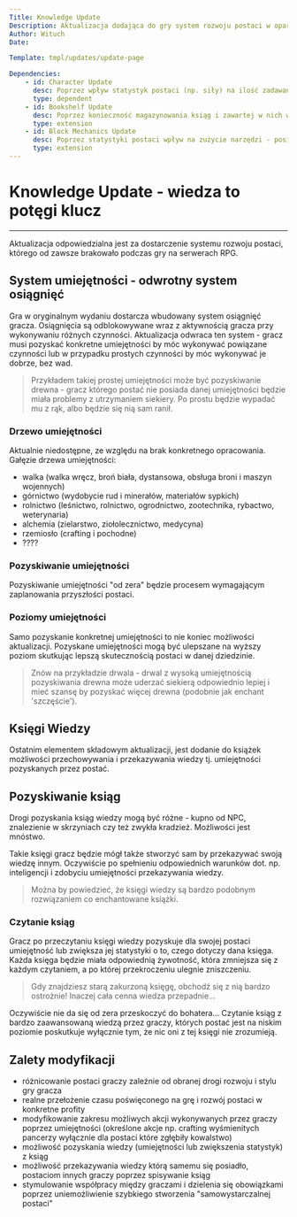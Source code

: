 ```yaml
---
Title: Knowledge Update
Description: Aktualizacja dodająca do gry system rozwoju postaci w oparciu drzewka umiejętności
Author: Wituch
Date:

Template: tmpl/updates/update-page

Dependencies:
    - id: Character Update
      desc: Poprzez wpływ statystyk postaci (np. siły) na ilość zadawanych "obrażeń" - analogicznie silniejsza postać gracza uderza z większą siłą
      type: dependent
    - id: Bookshelf Update
      desc: Poprzez konieczność magazynowania ksiąg i zawartej w nich wiedzy w bibliotekach
      type: extension
    - id: Block Mechanics Update
      desc: Poprzez statystyki postaci wpływ na zużycie narzędzi - posiadanie konkretnych umiejętności lub wysoka zręczność pozwoli je zmniejszać
      type: extension
---
```


# Knowledge Update - wiedza to potęgi klucz
-----

Aktualizacja odpowiedzialna jest za dostarczenie systemu rozwoju postaci, którego od zawsze brakowało podczas gry na serwerach RPG.


## System umiejętności - odwrotny system osiągnięć

Gra w oryginalnym wydaniu dostarcza wbudowany system osiągnięć gracza. Osiągnięcia są odblokowywane wraz z aktywnością gracza przy wykonywaniu różnych czynności.
Aktualizacja odwraca ten system - gracz musi pozyskać konkretne umiejętności by móc wykonywać powiązane czynności lub w przypadku prostych czynności by móc wykonywać je dobrze, bez wad.
> Przykładem takiej prostej umiejętności może być pozyskiwanie drewna - gracz którego postać nie posiada danej umiejętności będzie miała problemy z utrzymaniem siekiery. Po prostu będzie wypadać mu z rąk, albo będzie się nią sam ranił.


### Drzewo umiejętności

Aktualnie niedostępne, ze względu na brak konkretnego opracowania.
Gałęzie drzewa umiejętności:
 - walka (walka wręcz, broń biała, dystansowa, obsługa broni i maszyn wojennych)
 - górnictwo (wydobycie rud i minerałów, materiałów sypkich)
 - rolnictwo (leśnictwo, rolnictwo, ogrodnictwo, zootechnika, rybactwo, weterynaria)
 - alchemia (zielarstwo, ziołolecznictwo, medycyna)
 - rzemiosło (crafting i pochodne)
 - ????


### Pozyskiwanie umiejętności

Pozyskiwanie umiejętności "od zera" będzie procesem wymagającym zaplanowania przyszłości postaci.


### Poziomy umiejętności

Samo pozyskanie konkretnej umiejętności to nie koniec możliwości aktualizacji. Pozyskane umiejętności mogą być ulepszane na wyższy poziom skutkując lepszą skutecznością postaci w danej dziedzinie.

> Znów na przykładzie drwala - drwal z wysoką umiejętnością pozyskiwania drewna może uderzać siekierą odpowiednio lepiej i mieć szansę by pozyskać więcej drewna (podobnie jak enchant 'szczęście').


## Księgi Wiedzy

Ostatnim elementem składowym aktualizacji, jest dodanie do książek możliwości przechowywania i przekazywania wiedzy tj. umiejętności pozyskanych przez postać.

## Pozyskiwanie ksiąg

Drogi pozyskania ksiąg wiedzy mogą być różne - kupno od NPC, znalezienie w skrzyniach czy też zwykła kradzież. Możliwości jest mnóstwo.

Takie księgi gracz będzie mógł także stworzyć sam by przekazywać swoją wiedzę innym. Oczywiście po spełnieniu odpowiednich warunków dot. np. inteligencji i zdobyciu umiejętności przekazywania wiedzy.

> Można by powiedzieć, że księgi wiedzy są bardzo podobnym rozwiązaniem co enchantowane książki.


### Czytanie ksiąg

Gracz po przeczytaniu księgi wiedzy pozyskuje dla swojej postaci umiejętność lub zwiększa jej statystyki o to, czego dotyczy dana księga. 
Każda księga będzie miała odpowiednią żywotność, która zmniejsza się z każdym czytaniem, a po której przekroczeniu ulegnie zniszczeniu.

> Gdy znajdziesz starą zakurzoną księgę, obchodź się z nią bardzo ostrożnie! Inaczej cała cenna wiedza przepadnie...

Oczywiście nie da się od zera przeskoczyć do bohatera... Czytanie ksiąg z bardzo zaawansowaną wiedzą przez graczy, których postać jest na niskim poziomie poskutkuje wyłącznie tym, że nic oni z tej księgi nie zrozumieją.


## Zalety modyfikacji
 - różnicowanie postaci graczy zależnie od obranej drogi rozwoju i stylu gry gracza
 - realne przełożenie czasu poświęconego na grę i rozwój postaci w konkretne profity
 - modyfikowanie zakresu możliwych akcji wykonywanych przez graczy poprzez umiejętności (określone akcje np. crafting wyśmienitych pancerzy wyłącznie dla postaci które zgłębiły kowalstwo)
 - możliwość pozyskania wiedzy (umiejętności lub zwiększenia statystyk) z ksiąg
 - możliwość przekazywania wiedzy którą samemu się posiadło, postaciom innych graczy poprzez spisywanie ksiąg
 - stymulowanie współpracy między graczami i dzielenia się obowiązkami poprzez uniemożliwienie szybkiego stworzenia "samowystarczalnej postaci"

